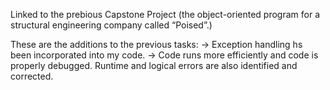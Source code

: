 Linked to the prebious Capstone Project (the object-oriented program for a structural engineering company called “Poised”.)

These are the additions to the previous tasks:
→ Exception handling hs been incorporated into my code.
→ Code runs more efficiently and code is properly debugged. Runtime and logical errors are also identified and corrected.
